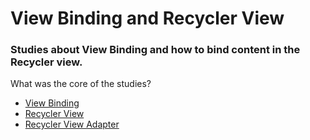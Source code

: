 # View Binding and Recycler View
### Studies about View Binding and how to bind content in the Recycler view.

What was the core of the studies?

* [View Binding](https://developer.android.com/topic/libraries/view-binding)
* [Recycler View](https://developer.android.com/jetpack/androidx/releases/recyclerview)
* [Recycler View Adapter](https://www.geeksforgeeks.org/how-to-use-view-binding-in-recyclerview-adapter-class-in-android/)

